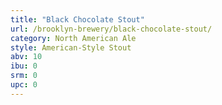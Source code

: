 ```yaml
---
title: "Black Chocolate Stout"
url: /brooklyn-brewery/black-chocolate-stout/
category: North American Ale
style: American-Style Stout
abv: 10
ibu: 0
srm: 0
upc: 0
---
```


